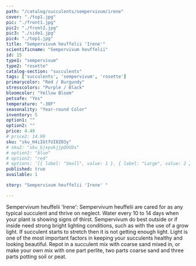 ```yaml
---
path: "/catalog/succulents/sempervivum/irene"
cover: "./top1.jpg"
pic: "./front1.jpg"
pic2: "./front2.jpg"
pic3: "./side1.jpg"
pic4: "./top1.jpg"
title: "Sempervivum heuffelii 'Irene'"
scientificname: "Sempervivum heuffelii"
id: 15
type1: "sempervivum"
type2: "rosette"
catalog-section: "succulents"
tags: ['succulents', 'sempervivum', 'rosette']
primarycolor: "Red / Burgundy"
stresscolors: "Purple / Black"
bloomcolor: "Yellow Bloom"
petsafe: "Yes"
temperature: "-30F"
seasonality: "Year-round Color"
inventory: 5
option1: ""
option2: ""
price: 4.49
# price2: 14.99
sku: "sku_H4iIGtfUI8Z03y"
# sku2: "sku_GjxyukjjpQOVDs"
# option1: "blue"
# option2: "red"
# options: '[{ label: "Small", value: 1 }, { label: "Large", value: 2 }]'
published: true
available: 1

story: "Sempervivum heuffelii 'Irene' "

---
```

Sempervivum heuffelii 'Irene': Sempervivum heuffelii are cared for as any typical succulent and thrive on neglect. Water every 10 to 14 days when your plant is showing signs of thirst. Sempervivum do best outside or if inside need strong bright lighting conditions, such as with the use of a grow light. If succulent starts to stretch then it is not getting enough light. Light is one of the most important factors in keeping your succulents healthy and looking beautiful. Repot in a succulent mix with coarse sand mixed in, or make your own mix with one part perlite, two parts coarse sand and three parts potting soil or peat.